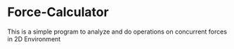 # Force-Calculator
This is a simple program to analyze and do operations on concurrent forces in 2D Environment
